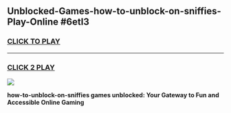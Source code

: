 
## Unblocked-Games-how-to-unblock-on-sniffies-Play-Online #6etl3
<h3>
<a href="https://news.freeplayer.one?title=how-to-unblock-on-sniffies&ref=3">CLICK TO PLAY</a></h3>
<hr>

<h3>
<a href="https://news.freeplayer.one?title=how-to-unblock-on-sniffies&ref=3">CLICK 2 PLAY</a>
  
</h3>

<a href="https://news.freeplayer.one?title=how-to-unblock-on-sniffies&ref=3"><img src="https://clearcache.store/games.png"></a>


**how-to-unblock-on-sniffies games unblocked: Your Gateway to Fun and Accessible Online Gaming**
